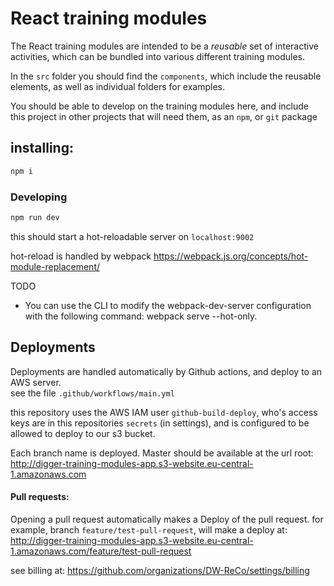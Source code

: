 # React training modules


The React training modules are intended to be a _reusable_ set of interactive activities, which can be
bundled into various different training modules.

In the `src` folder you should find the `components`, which include the reusable elements,
as well as individual folders for examples.

You should be able to develop on the training modules here, and include this project in other 
projects that will need them, as an `npm`, or `git` package

## installing:

```bash
npm i
```

### Developing

```bash
npm run dev
```

this should start a hot-reloadable server on `localhost:9002`

hot-reload is handled by webpack https://webpack.js.org/concepts/hot-module-replacement/


TODO
 - You can use the CLI to modify the webpack-dev-server configuration with the following command: webpack serve --hot-only.


## Deployments

Deployments are handled automatically by Github actions, and deploy to an AWS server.  
see the file `.github/workflows/main.yml`

this repository uses the AWS IAM user `github-build-deploy`, who's access keys are in this repositories `secrets` (in settings), and is configured to be allowed to deploy to our s3 bucket.

Each branch name is deployed.  Master should be available at the url root:
http://digger-training-modules-app.s3-website.eu-central-1.amazonaws.com

#### Pull requests:

Opening a pull request automatically makes a Deploy of the pull request.  for example, branch `feature/test-pull-request`, will make a deploy at:
http://digger-training-modules-app.s3-website.eu-central-1.amazonaws.com/feature/test-pull-request

see billing at: https://github.com/organizations/DW-ReCo/settings/billing
